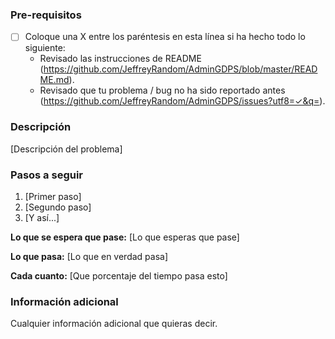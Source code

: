 ### Pre-requisitos

* [ ] Coloque una X entre los paréntesis en esta línea si ha hecho todo lo siguiente:
    * Revisado las instrucciones de README (https://github.com/JeffreyRandom/AdminGDPS/blob/master/README.md).
    * Revisado que tu problema / bug no ha sido reportado antes (https://github.com/JeffreyRandom/AdminGDPS/issues?utf8=✓&q=).

### Descripción

[Descripción del problema]

### Pasos a seguir

1. [Primer paso]
2. [Segundo paso]
3. [Y así...]

**Lo que se espera que pase:** [Lo que esperas que pase]

**Lo que pasa:** [Lo que en verdad pasa]

**Cada cuanto:** [Que porcentaje del tiempo pasa esto]

### Información adicional

Cualquier información adicional que quieras decir.
